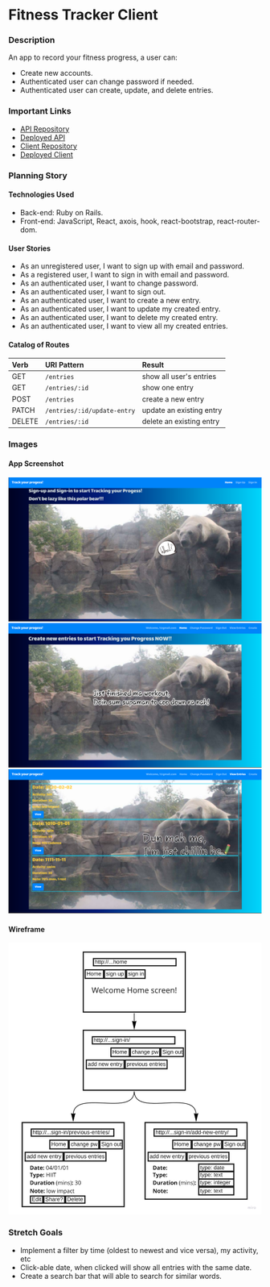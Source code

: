 # Fitness Tracker Client

### Description
An app to record your fitness progress, a user can:
- Create new accounts.
- Authenticated user can change password if needed.
- Authenticated user can create, update, and delete entries.

### Important Links
- [API Repository](https://github.com/TN-space/fitness-tracker-api)
- [Deployed API](https://murmuring-forest-24947.herokuapp.com)
- [Client Repository](https://github.com/TN-space/fitness-tracker-client)
- [Deployed Client](https://TN-space.github.io/fitness-tracker-client)

### Planning Story
#### Technologies Used
- Back-end: Ruby on Rails.
- Front-end: JavaScript, React, axois, hook, react-bootstrap, react-router-dom.

#### User Stories
- As an unregistered user, I want to sign up with email and password.
- As a registered user, I want to sign in with email and password.
- As an authenticated user, I want to change password.
- As an authenticated user, I want to sign out.
- As an authenticated user, I want to create a new entry.
- As an authenticated user, I want to update my created entry.
- As an authenticated user, I want to delete my created entry.
- As an authenticated user, I want to view all my created entries.

#### Catalog of Routes
| Verb   | URI Pattern    | Result              |
|:-------|:---------------|:--------------------|
| GET    | `/entries`     | show all user's entries|
| GET    | `/entries/:id` | show one entry|
| POST   | `/entries`     | create a new entry |
| PATCH  | `/entries/:id/update-entry`| update an existing entry|
| DELETE | `/entries/:id` | delete an existing entry |

### Images

#### App Screenshot
![Wireframe](src/images/unauthenticated-home.png)
![Wireframe](src/images/authenticated-home.png)
![Wireframe](src/images/view-all.png)

#### Wireframe
![Wireframe](src/images/wireframe.jpg)

### Stretch Goals
- Implement a filter by time (oldest to newest and vice versa), my activity, etc
- Click-able date, when clicked will show all entries with the same date.
- Create a search bar that will able to search for similar words.
